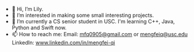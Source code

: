 - 👋 Hi, I’m Lily.
- 👀 I’m interested in making some small interesting  projects.
- 🌱 I’m currently a CS senior student in USC. I'm learning C++, Java, Python and Swift now.
- 📫 How to reach me: 
      Email: mfq0905@gmail.com or mengfeiq@usc.edu
      LinkedIn: www.linkedin.com/in/mengfei-qi

<!---
llmf-qi/llmf-qi is a ✨ special ✨ repository because its `README.md` (this file) appears on your GitHub profile.
You can click the Preview link to take a look at your changes.
--->

